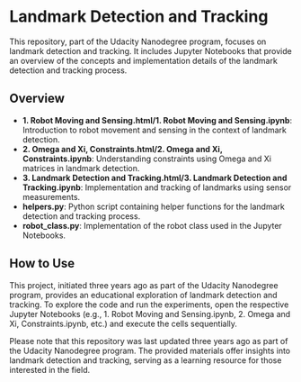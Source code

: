 # Landmark Detection and Tracking

This repository, part of the Udacity Nanodegree program, focuses on landmark detection and tracking. It includes Jupyter Notebooks that provide an overview of the concepts and implementation details of the landmark detection and tracking process.

## Overview
- **1. Robot Moving and Sensing.html/1. Robot Moving and Sensing.ipynb**: Introduction to robot movement and sensing in the context of landmark detection.
- **2. Omega and Xi, Constraints.html/2. Omega and Xi, Constraints.ipynb**: Understanding constraints using Omega and Xi matrices in landmark detection.
- **3. Landmark Detection and Tracking.html/3. Landmark Detection and Tracking.ipynb**: Implementation and tracking of landmarks using sensor measurements.
- **helpers.py**: Python script containing helper functions for the landmark detection and tracking process.
- **robot_class.py**: Implementation of the robot class used in the Jupyter Notebooks.
  
## How to Use
This project, initiated three years ago as part of the Udacity Nanodegree program, provides an educational exploration of landmark detection and tracking. To explore the code and run the experiments, open the respective Jupyter Notebooks (e.g., 1. Robot Moving and Sensing.ipynb, 2. Omega and Xi, Constraints.ipynb, etc.) and execute the cells sequentially.

Please note that this repository was last updated three years ago as part of the Udacity Nanodegree program. The provided materials offer insights into landmark detection and tracking, serving as a learning resource for those interested in the field.
